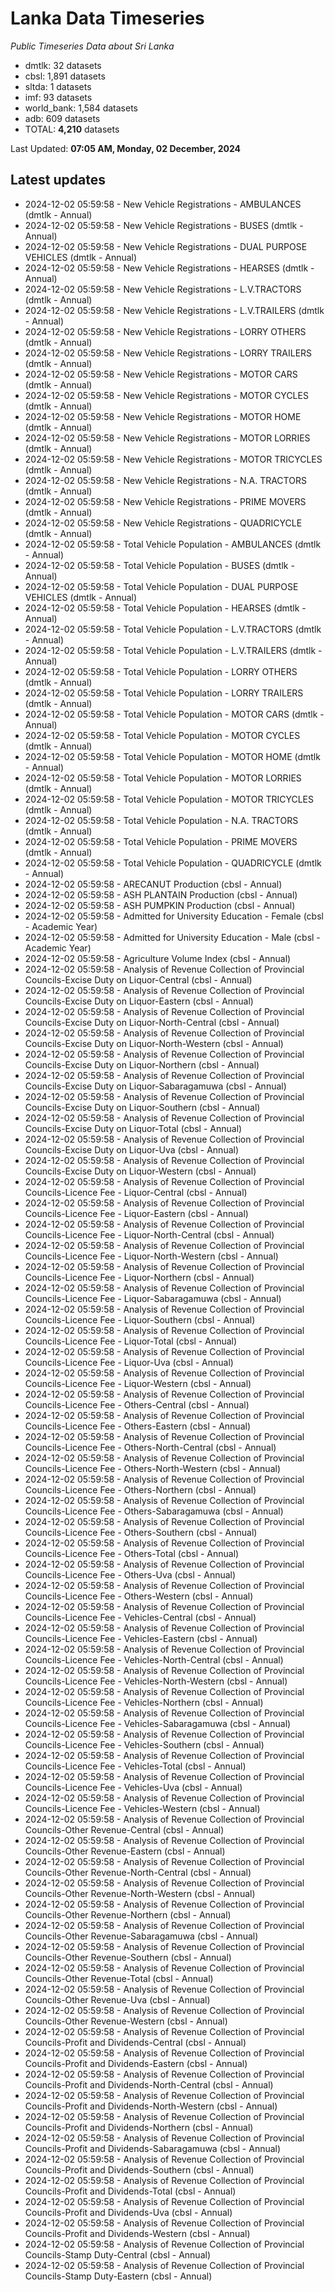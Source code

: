 # Lanka Data Timeseries
*Public Timeseries Data about Sri Lanka*

* dmtlk: 32 datasets
* cbsl: 1,891 datasets
* sltda: 1 datasets
* imf: 93 datasets
* world_bank: 1,584 datasets
* adb: 609 datasets
* TOTAL: **4,210** datasets

Last Updated: **07:05 AM, Monday, 02 December, 2024**

## Latest updates

* 2024-12-02 05:59:58 - New Vehicle Registrations - AMBULANCES (dmtlk - Annual)
* 2024-12-02 05:59:58 - New Vehicle Registrations - BUSES (dmtlk - Annual)
* 2024-12-02 05:59:58 - New Vehicle Registrations - DUAL PURPOSE VEHICLES (dmtlk - Annual)
* 2024-12-02 05:59:58 - New Vehicle Registrations - HEARSES (dmtlk - Annual)
* 2024-12-02 05:59:58 - New Vehicle Registrations - L.V.TRACTORS (dmtlk - Annual)
* 2024-12-02 05:59:58 - New Vehicle Registrations - L.V.TRAILERS (dmtlk - Annual)
* 2024-12-02 05:59:58 - New Vehicle Registrations - LORRY OTHERS (dmtlk - Annual)
* 2024-12-02 05:59:58 - New Vehicle Registrations - LORRY TRAILERS (dmtlk - Annual)
* 2024-12-02 05:59:58 - New Vehicle Registrations - MOTOR CARS (dmtlk - Annual)
* 2024-12-02 05:59:58 - New Vehicle Registrations - MOTOR CYCLES (dmtlk - Annual)
* 2024-12-02 05:59:58 - New Vehicle Registrations - MOTOR HOME (dmtlk - Annual)
* 2024-12-02 05:59:58 - New Vehicle Registrations - MOTOR LORRIES (dmtlk - Annual)
* 2024-12-02 05:59:58 - New Vehicle Registrations - MOTOR TRICYCLES (dmtlk - Annual)
* 2024-12-02 05:59:58 - New Vehicle Registrations - N.A. TRACTORS (dmtlk - Annual)
* 2024-12-02 05:59:58 - New Vehicle Registrations - PRIME MOVERS (dmtlk - Annual)
* 2024-12-02 05:59:58 - New Vehicle Registrations - QUADRICYCLE (dmtlk - Annual)
* 2024-12-02 05:59:58 - Total Vehicle Population - AMBULANCES (dmtlk - Annual)
* 2024-12-02 05:59:58 - Total Vehicle Population - BUSES (dmtlk - Annual)
* 2024-12-02 05:59:58 - Total Vehicle Population - DUAL PURPOSE VEHICLES (dmtlk - Annual)
* 2024-12-02 05:59:58 - Total Vehicle Population - HEARSES (dmtlk - Annual)
* 2024-12-02 05:59:58 - Total Vehicle Population - L.V.TRACTORS (dmtlk - Annual)
* 2024-12-02 05:59:58 - Total Vehicle Population - L.V.TRAILERS (dmtlk - Annual)
* 2024-12-02 05:59:58 - Total Vehicle Population - LORRY OTHERS (dmtlk - Annual)
* 2024-12-02 05:59:58 - Total Vehicle Population - LORRY TRAILERS (dmtlk - Annual)
* 2024-12-02 05:59:58 - Total Vehicle Population - MOTOR CARS (dmtlk - Annual)
* 2024-12-02 05:59:58 - Total Vehicle Population - MOTOR CYCLES (dmtlk - Annual)
* 2024-12-02 05:59:58 - Total Vehicle Population - MOTOR HOME (dmtlk - Annual)
* 2024-12-02 05:59:58 - Total Vehicle Population - MOTOR LORRIES (dmtlk - Annual)
* 2024-12-02 05:59:58 - Total Vehicle Population - MOTOR TRICYCLES (dmtlk - Annual)
* 2024-12-02 05:59:58 - Total Vehicle Population - N.A. TRACTORS (dmtlk - Annual)
* 2024-12-02 05:59:58 - Total Vehicle Population - PRIME MOVERS (dmtlk - Annual)
* 2024-12-02 05:59:58 - Total Vehicle Population - QUADRICYCLE (dmtlk - Annual)
* 2024-12-02 05:59:58 - ARECANUT Production (cbsl - Annual)
* 2024-12-02 05:59:58 - ASH PLANTAIN Production (cbsl - Annual)
* 2024-12-02 05:59:58 - ASH PUMPKIN Production (cbsl - Annual)
* 2024-12-02 05:59:58 - Admitted for University Education - Female (cbsl - Academic Year)
* 2024-12-02 05:59:58 - Admitted for University Education - Male (cbsl - Academic Year)
* 2024-12-02 05:59:58 - Agriculture Volume Index (cbsl - Annual)
* 2024-12-02 05:59:58 - Analysis of Revenue Collection of Provincial Councils-Excise Duty on Liquor-Central (cbsl - Annual)
* 2024-12-02 05:59:58 - Analysis of Revenue Collection of Provincial Councils-Excise Duty on Liquor-Eastern (cbsl - Annual)
* 2024-12-02 05:59:58 - Analysis of Revenue Collection of Provincial Councils-Excise Duty on Liquor-North-Central (cbsl - Annual)
* 2024-12-02 05:59:58 - Analysis of Revenue Collection of Provincial Councils-Excise Duty on Liquor-North-Western (cbsl - Annual)
* 2024-12-02 05:59:58 - Analysis of Revenue Collection of Provincial Councils-Excise Duty on Liquor-Northern (cbsl - Annual)
* 2024-12-02 05:59:58 - Analysis of Revenue Collection of Provincial Councils-Excise Duty on Liquor-Sabaragamuwa (cbsl - Annual)
* 2024-12-02 05:59:58 - Analysis of Revenue Collection of Provincial Councils-Excise Duty on Liquor-Southern (cbsl - Annual)
* 2024-12-02 05:59:58 - Analysis of Revenue Collection of Provincial Councils-Excise Duty on Liquor-Total (cbsl - Annual)
* 2024-12-02 05:59:58 - Analysis of Revenue Collection of Provincial Councils-Excise Duty on Liquor-Uva (cbsl - Annual)
* 2024-12-02 05:59:58 - Analysis of Revenue Collection of Provincial Councils-Excise Duty on Liquor-Western (cbsl - Annual)
* 2024-12-02 05:59:58 - Analysis of Revenue Collection of Provincial Councils-Licence Fee - Liquor-Central (cbsl - Annual)
* 2024-12-02 05:59:58 - Analysis of Revenue Collection of Provincial Councils-Licence Fee - Liquor-Eastern (cbsl - Annual)
* 2024-12-02 05:59:58 - Analysis of Revenue Collection of Provincial Councils-Licence Fee - Liquor-North-Central (cbsl - Annual)
* 2024-12-02 05:59:58 - Analysis of Revenue Collection of Provincial Councils-Licence Fee - Liquor-North-Western (cbsl - Annual)
* 2024-12-02 05:59:58 - Analysis of Revenue Collection of Provincial Councils-Licence Fee - Liquor-Northern (cbsl - Annual)
* 2024-12-02 05:59:58 - Analysis of Revenue Collection of Provincial Councils-Licence Fee - Liquor-Sabaragamuwa (cbsl - Annual)
* 2024-12-02 05:59:58 - Analysis of Revenue Collection of Provincial Councils-Licence Fee - Liquor-Southern (cbsl - Annual)
* 2024-12-02 05:59:58 - Analysis of Revenue Collection of Provincial Councils-Licence Fee - Liquor-Total (cbsl - Annual)
* 2024-12-02 05:59:58 - Analysis of Revenue Collection of Provincial Councils-Licence Fee - Liquor-Uva (cbsl - Annual)
* 2024-12-02 05:59:58 - Analysis of Revenue Collection of Provincial Councils-Licence Fee - Liquor-Western (cbsl - Annual)
* 2024-12-02 05:59:58 - Analysis of Revenue Collection of Provincial Councils-Licence Fee - Others-Central (cbsl - Annual)
* 2024-12-02 05:59:58 - Analysis of Revenue Collection of Provincial Councils-Licence Fee - Others-Eastern (cbsl - Annual)
* 2024-12-02 05:59:58 - Analysis of Revenue Collection of Provincial Councils-Licence Fee - Others-North-Central (cbsl - Annual)
* 2024-12-02 05:59:58 - Analysis of Revenue Collection of Provincial Councils-Licence Fee - Others-North-Western (cbsl - Annual)
* 2024-12-02 05:59:58 - Analysis of Revenue Collection of Provincial Councils-Licence Fee - Others-Northern (cbsl - Annual)
* 2024-12-02 05:59:58 - Analysis of Revenue Collection of Provincial Councils-Licence Fee - Others-Sabaragamuwa (cbsl - Annual)
* 2024-12-02 05:59:58 - Analysis of Revenue Collection of Provincial Councils-Licence Fee - Others-Southern (cbsl - Annual)
* 2024-12-02 05:59:58 - Analysis of Revenue Collection of Provincial Councils-Licence Fee - Others-Total (cbsl - Annual)
* 2024-12-02 05:59:58 - Analysis of Revenue Collection of Provincial Councils-Licence Fee - Others-Uva (cbsl - Annual)
* 2024-12-02 05:59:58 - Analysis of Revenue Collection of Provincial Councils-Licence Fee - Others-Western (cbsl - Annual)
* 2024-12-02 05:59:58 - Analysis of Revenue Collection of Provincial Councils-Licence Fee - Vehicles-Central (cbsl - Annual)
* 2024-12-02 05:59:58 - Analysis of Revenue Collection of Provincial Councils-Licence Fee - Vehicles-Eastern (cbsl - Annual)
* 2024-12-02 05:59:58 - Analysis of Revenue Collection of Provincial Councils-Licence Fee - Vehicles-North-Central (cbsl - Annual)
* 2024-12-02 05:59:58 - Analysis of Revenue Collection of Provincial Councils-Licence Fee - Vehicles-North-Western (cbsl - Annual)
* 2024-12-02 05:59:58 - Analysis of Revenue Collection of Provincial Councils-Licence Fee - Vehicles-Northern (cbsl - Annual)
* 2024-12-02 05:59:58 - Analysis of Revenue Collection of Provincial Councils-Licence Fee - Vehicles-Sabaragamuwa (cbsl - Annual)
* 2024-12-02 05:59:58 - Analysis of Revenue Collection of Provincial Councils-Licence Fee - Vehicles-Southern (cbsl - Annual)
* 2024-12-02 05:59:58 - Analysis of Revenue Collection of Provincial Councils-Licence Fee - Vehicles-Total (cbsl - Annual)
* 2024-12-02 05:59:58 - Analysis of Revenue Collection of Provincial Councils-Licence Fee - Vehicles-Uva (cbsl - Annual)
* 2024-12-02 05:59:58 - Analysis of Revenue Collection of Provincial Councils-Licence Fee - Vehicles-Western (cbsl - Annual)
* 2024-12-02 05:59:58 - Analysis of Revenue Collection of Provincial Councils-Other Revenue-Central (cbsl - Annual)
* 2024-12-02 05:59:58 - Analysis of Revenue Collection of Provincial Councils-Other Revenue-Eastern (cbsl - Annual)
* 2024-12-02 05:59:58 - Analysis of Revenue Collection of Provincial Councils-Other Revenue-North-Central (cbsl - Annual)
* 2024-12-02 05:59:58 - Analysis of Revenue Collection of Provincial Councils-Other Revenue-North-Western (cbsl - Annual)
* 2024-12-02 05:59:58 - Analysis of Revenue Collection of Provincial Councils-Other Revenue-Northern (cbsl - Annual)
* 2024-12-02 05:59:58 - Analysis of Revenue Collection of Provincial Councils-Other Revenue-Sabaragamuwa (cbsl - Annual)
* 2024-12-02 05:59:58 - Analysis of Revenue Collection of Provincial Councils-Other Revenue-Southern (cbsl - Annual)
* 2024-12-02 05:59:58 - Analysis of Revenue Collection of Provincial Councils-Other Revenue-Total (cbsl - Annual)
* 2024-12-02 05:59:58 - Analysis of Revenue Collection of Provincial Councils-Other Revenue-Uva (cbsl - Annual)
* 2024-12-02 05:59:58 - Analysis of Revenue Collection of Provincial Councils-Other Revenue-Western (cbsl - Annual)
* 2024-12-02 05:59:58 - Analysis of Revenue Collection of Provincial Councils-Profit and Dividends-Central (cbsl - Annual)
* 2024-12-02 05:59:58 - Analysis of Revenue Collection of Provincial Councils-Profit and Dividends-Eastern (cbsl - Annual)
* 2024-12-02 05:59:58 - Analysis of Revenue Collection of Provincial Councils-Profit and Dividends-North-Central (cbsl - Annual)
* 2024-12-02 05:59:58 - Analysis of Revenue Collection of Provincial Councils-Profit and Dividends-North-Western (cbsl - Annual)
* 2024-12-02 05:59:58 - Analysis of Revenue Collection of Provincial Councils-Profit and Dividends-Northern (cbsl - Annual)
* 2024-12-02 05:59:58 - Analysis of Revenue Collection of Provincial Councils-Profit and Dividends-Sabaragamuwa (cbsl - Annual)
* 2024-12-02 05:59:58 - Analysis of Revenue Collection of Provincial Councils-Profit and Dividends-Southern (cbsl - Annual)
* 2024-12-02 05:59:58 - Analysis of Revenue Collection of Provincial Councils-Profit and Dividends-Total (cbsl - Annual)
* 2024-12-02 05:59:58 - Analysis of Revenue Collection of Provincial Councils-Profit and Dividends-Uva (cbsl - Annual)
* 2024-12-02 05:59:58 - Analysis of Revenue Collection of Provincial Councils-Profit and Dividends-Western (cbsl - Annual)
* 2024-12-02 05:59:58 - Analysis of Revenue Collection of Provincial Councils-Stamp Duty-Central (cbsl - Annual)
* 2024-12-02 05:59:58 - Analysis of Revenue Collection of Provincial Councils-Stamp Duty-Eastern (cbsl - Annual)